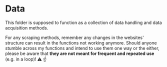 # Data

This folder is supposed to function as a collection of data handling and data acquisition methods. <br>

For any scraping methods, remember any changes in the websites' structure can result in the
functions not working anymore. Should anyone stumble across my functions and intend to use them one way or the either, please 
be aware that **they are not meant for frequent and repeated use** (e.g. in a loop)! :warning: :point_up: <br>
